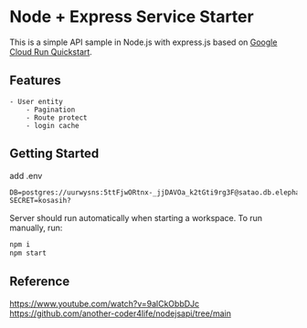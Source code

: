 # Node + Express Service Starter

This is a simple API sample in Node.js with express.js based on [Google Cloud Run Quickstart](https://cloud.google.com/run/docs/quickstarts/build-and-deploy/deploy-nodejs-service).

## Features
    - User entity
        - Pagination
        - Route protect
        - login cache


## Getting Started

add .env
```txt
DB=postgres://uurwysns:5ttFjwORtnx-_jjDAVOa_k2tGti9rg3F@satao.db.elephantsql.com/uurwysns
SECRET=kosasih?
```

Server should run automatically when starting a workspace. To run manually, run:
```sh
npm i
npm start
```

## Reference
https://www.youtube.com/watch?v=9alCkObbDJc
https://github.com/another-coder4life/nodejsapi/tree/main